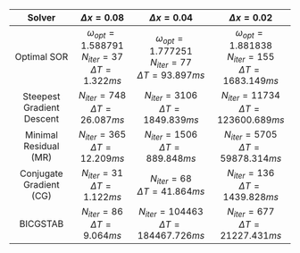 | Solver | $\Delta x = 0.08$ | $\Delta x = 0.04$ | $\Delta x = 0.02$ |
| :---: | :---: | :---: | :---: |
| Optimal SOR | $\omega_{opt} = 1.588791$<br>$N_{iter} = 37$<br>$\Delta T=1.322ms$ | $\omega_{opt} = 1.777251$<br>$N_{iter} = 77$<br>$\Delta T=93.897ms$ | $\omega_{opt} = 1.881838$<br>$N_{iter} = 155$<br>$\Delta T=1683.149ms$ |
|Steepest Gradient Descent | $N_{iter} = 748$<br>$\Delta T=26.087ms$ | $N_{iter} = 3106$<br>$\Delta T=1849.839ms$ | $N_{iter} = 11734$<br>$\Delta T=123600.689ms$ | 
|Minimal Residual (MR) | $N_{iter} = 365$<br>$\Delta T=12.209ms$| $N_{iter} = 1506$<br>$\Delta T=889.848ms$ | $N_{iter} = 5705$ <br>$\Delta T=59878.314ms$| 
|Conjugate Gradient (CG) | $N_{iter} = 31$<br>$\Delta T=1.122ms$| $N_{iter} = 68$<br>$\Delta T=41.864ms$ | $N_{iter} =136$<br>$\Delta T=1439.828ms$| 
| BICGSTAB | $N_{iter} = 86$<br>$\Delta T=9.064ms$| $N_{iter} = 104463$<br>$\Delta T=184467.726ms$ | $N_{iter} =677$ <br>$\Delta T=21227.431ms$| 



